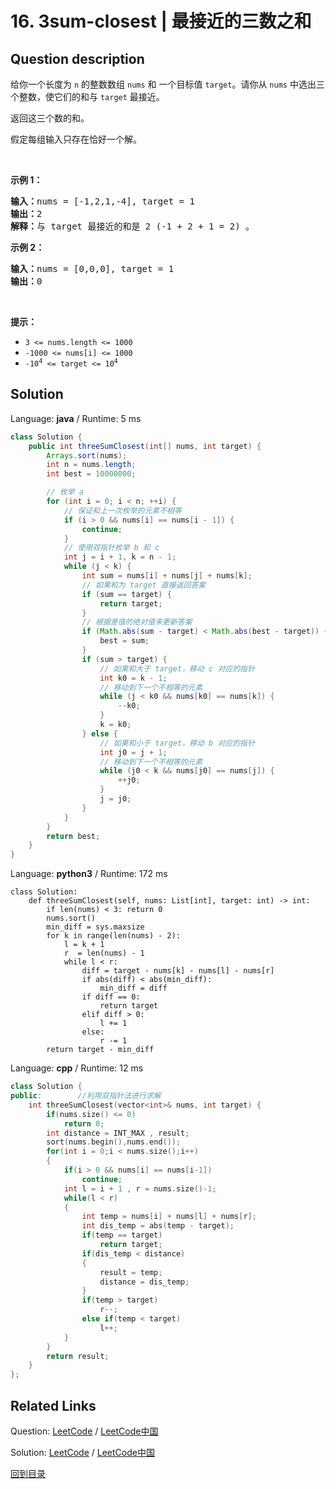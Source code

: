 ﻿# 16. 3sum-closest | 最接近的三数之和

## Question description

<!--If you want to use the English description, use <p>Given an integer array <code>nums</code> of length <code>n</code> and an integer <code>target</code>, find three integers in <code>nums</code> such that the sum is closest to <code>target</code>.</p>

<p>Return <em>the sum of the three integers</em>.</p>

<p>You may assume that each input would have exactly one solution.</p>

<p>&nbsp;</p>
<p><strong>Example 1:</strong></p>

<pre>
<strong>Input:</strong> nums = [-1,2,1,-4], target = 1
<strong>Output:</strong> 2
<strong>Explanation:</strong> The sum that is closest to the target is 2. (-1 + 2 + 1 = 2).
</pre>

<p><strong>Example 2:</strong></p>

<pre>
<strong>Input:</strong> nums = [0,0,0], target = 1
<strong>Output:</strong> 0
</pre>

<p>&nbsp;</p>
<p><strong>Constraints:</strong></p>

<ul>
	<li><code>3 &lt;= nums.length &lt;= 1000</code></li>
	<li><code>-1000 &lt;= nums[i] &lt;= 1000</code></li>
	<li><code>-10<sup>4</sup> &lt;= target &lt;= 10<sup>4</sup></code></li>
</ul>
 instead-->
<p>给你一个长度为 <code>n</code> 的整数数组&nbsp;<code>nums</code><em>&nbsp;</em>和 一个目标值&nbsp;<code>target</code>。请你从 <code>nums</code><em> </em>中选出三个整数，使它们的和与&nbsp;<code>target</code>&nbsp;最接近。</p>

<p>返回这三个数的和。</p>

<p>假定每组输入只存在恰好一个解。</p>

<p>&nbsp;</p>

<p><strong>示例 1：</strong></p>

<pre>
<strong>输入：</strong>nums = [-1,2,1,-4], target = 1
<strong>输出：</strong>2
<strong>解释：</strong>与 target 最接近的和是 2 (-1 + 2 + 1 = 2) 。
</pre>

<p><strong>示例 2：</strong></p>

<pre>
<strong>输入：</strong>nums = [0,0,0], target = 1
<strong>输出：</strong>0
</pre>

<p>&nbsp;</p>

<p><strong>提示：</strong></p>

<ul>
	<li><code>3 &lt;= nums.length &lt;= 1000</code></li>
	<li><code>-1000 &lt;= nums[i] &lt;= 1000</code></li>
	<li><code>-10<sup>4</sup> &lt;= target &lt;= 10<sup>4</sup></code></li>
</ul>




## Solution

Language: **java**  /  Runtime: 5 ms

```java
class Solution {
    public int threeSumClosest(int[] nums, int target) {
        Arrays.sort(nums);
        int n = nums.length;
        int best = 10000000;

        // 枚举 a
        for (int i = 0; i < n; ++i) {
            // 保证和上一次枚举的元素不相等
            if (i > 0 && nums[i] == nums[i - 1]) {
                continue;
            }
            // 使用双指针枚举 b 和 c
            int j = i + 1, k = n - 1;
            while (j < k) {
                int sum = nums[i] + nums[j] + nums[k];
                // 如果和为 target 直接返回答案
                if (sum == target) {
                    return target;
                }
                // 根据差值的绝对值来更新答案
                if (Math.abs(sum - target) < Math.abs(best - target)) {
                    best = sum;
                }
                if (sum > target) {
                    // 如果和大于 target，移动 c 对应的指针
                    int k0 = k - 1;
                    // 移动到下一个不相等的元素
                    while (j < k0 && nums[k0] == nums[k]) {
                        --k0;
                    }
                    k = k0;
                } else {
                    // 如果和小于 target，移动 b 对应的指针
                    int j0 = j + 1;
                    // 移动到下一个不相等的元素
                    while (j0 < k && nums[j0] == nums[j]) {
                        ++j0;
                    }
                    j = j0;
                }
            }
        }
        return best;
    }
}


```

Language: **python3**  /  Runtime: 172 ms

```python3
class Solution:
    def threeSumClosest(self, nums: List[int], target: int) -> int:
        if len(nums) < 3: return 0
        nums.sort()
        min_diff = sys.maxsize
        for k in range(len(nums) - 2):
            l = k + 1
            r  = len(nums) - 1
            while l < r:
                diff = target - nums[k] - nums[l] - nums[r]
                if abs(diff) < abs(min_diff):
                    min_diff = diff
                if diff == 0:
                    return target
                elif diff > 0:
                    l += 1
                else:
                    r -= 1
        return target - min_diff
```

Language: **cpp**  /  Runtime: 12 ms

```cpp
class Solution {
public:        //利用双指针法进行求解
    int threeSumClosest(vector<int>& nums, int target) {
        if(nums.size() <= 0)
            return 0;
        int distance = INT_MAX , result;
        sort(nums.begin(),nums.end());
        for(int i = 0;i < nums.size();i++)
        {
            if(i > 0 && nums[i] == nums[i-1])
                continue;
            int l = i + 1 , r = nums.size()-1;
            while(l < r)
            {
                int temp = nums[i] + nums[l] + nums[r];
                int dis_temp = abs(temp - target);
                if(temp == target)
                    return target;
                if(dis_temp < distance)
                {
                    result = temp;
                    distance = dis_temp;
                }
                if(temp > target)
                    r--;
                else if(temp < target)
                    l++;
            }    
        }
        return result;
    }
};
```



## Related Links

Question: [LeetCode](https://leetcode.com/problems/3sum-closest/description/)  /  [LeetCode中国](https://leetcode-cn.com/problems/3sum-closest/description/)

Solution: [LeetCode](https://leetcode.com/articles/3sum-closest/)  /  [LeetCode中国](https://leetcode-cn.com/articles/3sum-closest/)

[回到目录](../README.md)